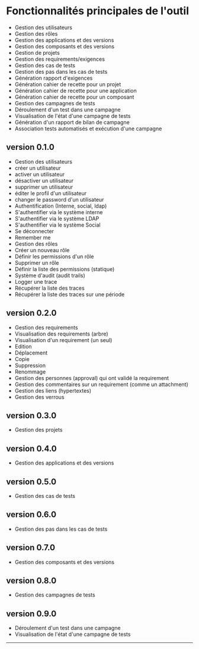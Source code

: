 # Fonctionnalités principales de l'outil

* Gestion des utilisateurs
* Gestion des rôles
* Gestion des applications et des versions
* Gestion des composants et des versions
* Gestion de projets
* Gestion des requirements/exigences
* Gestion des cas de tests
* Gestion des pas dans les cas de tests
* Génération rapport d'exigences
* Génération cahier de recette pour un projet
* Génération cahier de recette pour une application
* Génération cahier de recette pour un composant
* Gestion des campagnes de tests
* Déroulement d'un test dans une campagne
* Visualisation de l'état d'une campagne de tests
* Génération d'un rapport de bilan de campagne
* Association tests automatisés et exécution d'une campagne



version 0.1.0
---------------

* Gestion des utilisateurs
 * créer un utilisateur
 * activer un utilisateur
 * désactiver un utilisateur
 * supprimer un utilisateur
 * éditer le profil d'un utilisateur
 * changer le password d'un utilisateur
* Authentification (Interne, social, ldap)
 * S'authentifier via le système interne
 * S'authentifier via le système LDAP
 * S'authentifier via le système Social
 * Se déconnecter
 * Remember me
* Gestion des rôles
 * Créer un nouveau rôle
 * Définir les permissions d'un rôle
 * Supprimer un rôle
 * Définir la liste des permissions (statique)
* Système d'audit (audit trails)
 * Logger une trace
 * Récupérer la liste des traces
 * Récupérer la liste des traces sur une période

version 0.2.0
------------------

* Gestion des requirements
 * Visualisation des requirements (arbre)
  * Visualisation d'un requirement (un seul)
  * Edition
  * Déplacement
  * Copie 
  * Suppression
  * Renommage
 * Gestion des personnes (approval) qui ont validé la requirement
 * Gestion des commentaires sur un requirement (comme un attachment)
 * Gestion des liens (hypertextes)
 * Gestion des verrous

version 0.3.0
------------------

* Gestion des projets


version 0.4.0
------------------

* Gestion des applications et des versions


version 0.5.0
------------------

* Gestion des cas de tests

version 0.6.0
------------------

* Gestion des pas dans les cas de tests

version 0.7.0
------------------

* Gestion des composants et des versions

version 0.8.0
------------------

* Gestion des campagnes de tests

version 0.9.0
------------------

* Déroulement d'un test dans une campagne
* Visualisation de l'état d'une campagne de tests

------------------------------------
